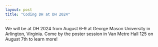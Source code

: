 ```yaml
---
layout: post
title: "Coding DH at DH 2024"
---
```

We will be at DH 2024 from August 6-9 at George Mason University in Arlington, Virginia. Come by the poster session in Van Metre Hall 125 on August 7th to learn more!